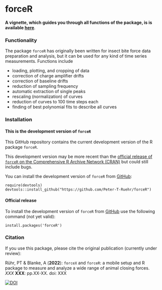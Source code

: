 # forceR

**A vignette, which guides you through all functions of the package, is is available [here](https://htmlpreview.github.io/?https://github.com/Peter-T-Ruehr/forceR/blob/main/vignettes/forceR.html)**.

### Functionality
The package `forceR` has originally been written for insect bite force data preparation and analysis, but it can be used for any kind of time series measurements. Functions include 

* loading, plotting, and cropping of data
* correction of charge amplifier drifts
* correction of baseline drifts
* reduction of sampling frequency
* automatic extraction of single peaks
* rescaling (normalization) of curves
* reduction of curves to 100 time steps each
* finding of best polynomial fits to describe all curves

### Installation

#### This is the development version of `forceR`
This GitHub repository contains the current development version of the R package `forceR`.

This development version may be more recent than the [official release of `forceR` on the Comprehensive R Archive Network (CRAN)](https://cran.r-project.org/package=forceR) but could still include bugs.

You can install the development version of `forceR` from [GitHub](https://github.com/Peter-T-Ruehr/forceR):
```
require(devtools)
devtools::install_github("https://github.com/Peter-T-Ruehr/forceR")
```

#### Official release
To install the development version of `forceR` from [GitHub](https://github.com/Peter-T-Ruehr/forceR) use the following command (not yet valid):
```
install.packages('forceR')
```

### Citation
If you use this package, please cite the original publication (currently under review):

Rühr, PT & Blanke, A (**2022**): `forceX` and `forceR`: a mobile setup and R package to measure and analyze a wide range of animal closing forces. *XXX* **XXX**: pp.XX-XX. doi: XXX

[![DOI](https://zenodo.org/badge/469710038.svg)](https://zenodo.org/badge/latestdoi/469710038)
